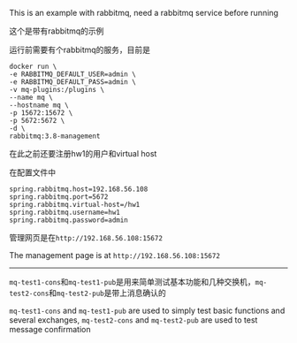 This is an example with rabbitmq, need a rabbitmq service before running

这个是带有rabbitmq的示例

运行前需要有个rabbitmq的服务，目前是

```shell
docker run \
-e RABBITMQ_DEFAULT_USER=admin \
-e RABBITMQ_DEFAULT_PASS=admin \
-v mq-plugins:/plugins \
--name mq \
--hostname mq \
-p 15672:15672 \
-p 5672:5672 \
-d \
rabbitmq:3.8-management
```
在此之前还要注册hw1的用户和virtual host

在配置文件中
```properties
spring.rabbitmq.host=192.168.56.108
spring.rabbitmq.port=5672
spring.rabbitmq.virtual-host=/hw1
spring.rabbitmq.username=hw1
spring.rabbitmq.password=admin
```

管理网页是在`http://192.168.56.108:15672`

The management page is at `http://192.168.56.108:15672`

----------------------------
`mq-test1-cons`和`mq-test1-pub`是用来简单测试基本功能和几种交换机，`mq-test2-cons`和`mq-test2-pub`是带上消息确认的

`mq-test1-cons` and `mq-test1-pub` are used to simply test basic functions and several exchanges, `mq-test2-cons` and `mq-test2-pub` are used to test message confirmation